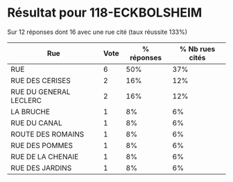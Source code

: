 # Résultat pour 118-ECKBOLSHEIM

Sur 12 réponses dont 16 avec une rue cité (taux réussite 133%)

| Rue | Vote | % réponses | % Nb rues cités|
|-----|------|------------|----------------|
| RUE | 6 | 50% | 37%|
| RUE DES CERISES | 2 | 16% | 12%|
| RUE DU GENERAL LECLERC | 2 | 16% | 12%|
| LA BRUCHE | 1 | 8% | 6%|
| RUE DU CANAL | 1 | 8% | 6%|
| ROUTE DES ROMAINS | 1 | 8% | 6%|
| RUE DES POMMES | 1 | 8% | 6%|
| RUE DE LA CHENAIE | 1 | 8% | 6%|
| RUE DES JARDINS | 1 | 8% | 6%|
